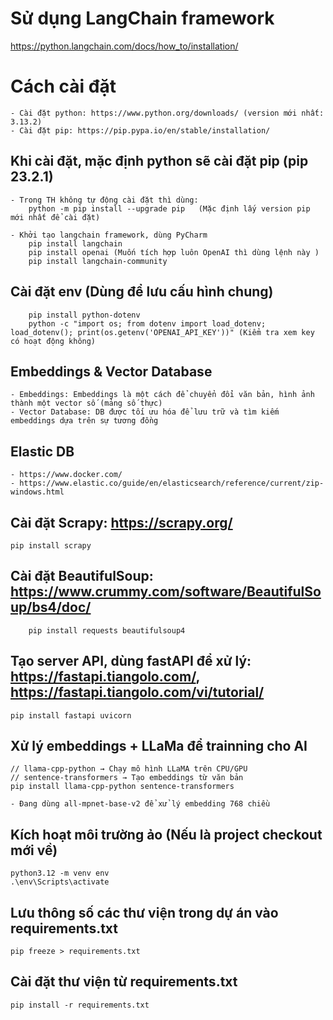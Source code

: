 # Sử dụng LangChain framework
https://python.langchain.com/docs/how_to/installation/

# Cách cài đặt  
    - Cài đặt python: https://www.python.org/downloads/ (version mới nhất: 3.13.2)  
    - Cài đặt pip: https://pip.pypa.io/en/stable/installation/

 ## Khi cài đặt, mặc định python sẽ cài đặt pip (pip 23.2.1)  
    - Trong TH không tự động cài đặt thì dùng:  
        python -m pip install --upgrade pip   (Mặc định lấy version pip mới nhất để cài đặt)

    - Khởi tạo langchain framework, dùng PyCharm  
        pip install langchain  
        pip install openai (Muốn tích hợp luôn OpenAI thì dùng lệnh này ) 
        pip install langchain-community

 ## Cài đặt env (Dùng để lưu cấu hình chung)  
        pip install python-dotenv  
        python -c "import os; from dotenv import load_dotenv; load_dotenv(); print(os.getenv('OPENAI_API_KEY'))" (Kiểm tra xem key có hoạt động không)

## Embeddings & Vector Database  
    - Embeddings: Embeddings là một cách để chuyển đổi văn bản, hình ảnh thành một vector số (mảng số thực)  
    - Vector Database: DB được tối ưu hóa để lưu trữ và tìm kiếm embeddings dựa trên sự tương đồng
## Elastic DB
    - https://www.docker.com/
    - https://www.elastic.co/guide/en/elasticsearch/reference/current/zip-windows.html

## Cài đặt Scrapy: https://scrapy.org/
    pip install scrapy

## Cài đặt BeautifulSoup: https://www.crummy.com/software/BeautifulSoup/bs4/doc/
        pip install requests beautifulsoup4

## Tạo server API, dùng fastAPI để xử lý: https://fastapi.tiangolo.com/, https://fastapi.tiangolo.com/vi/tutorial/
    pip install fastapi uvicorn

## Xử lý embeddings + LLaMa để trainning cho AI
    // llama-cpp-python → Chạy mô hình LLaMA trên CPU/GPU
    // sentence-transformers → Tạo embeddings từ văn bản
    pip install llama-cpp-python sentence-transformers
    
    - Đang dùng all-mpnet-base-v2 để xử lý embedding 768 chiều

## Kích hoạt môi trường ảo (Nếu là project checkout mới về)
	python3.12 -m venv env
	.\env\Scripts\activate

## Lưu thông số các thư viện trong dự án vào requirements.txt
	pip freeze > requirements.txt
	
## Cài đặt thư viện từ requirements.txt
	pip install -r requirements.txt
